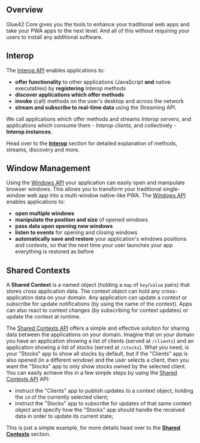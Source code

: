## Overview

Glue42 Core gives you the tools to enhance your traditional web apps and take your PWA apps to the next level. And all of this without requiring your users to install any additional software.

## Interop

The [Interop API](../../../reference/core/latest/interop/index.html) enables applications to:

- **offer functionality** to other applications (JavaScript **and** native executables) by **registering** Interop methods
- **discover applications which offer methods**
- **invoke** (call) methods on the user's desktop and across the network
- **stream and subscribe to real-time data** using the Streaming API.

We call applications which offer methods and streams *Interop servers*, and applications which consume them - *Interop clients*, and collectively - **Interop instances**.

Head over to the [**Interop**](../../../glue42-concepts/data-sharing-between-apps/interop/javascript/index.html) section for detailed explanation of methods, streams, discovery and more.

## Window Management

Using the [Windows API](../../../reference/core/latest/windows/index.html) your application can easily open and manipulate browser windows. This allows you to transform your traditional single-window web app into a multi-window native-like PWA. The [Windows API](../../../reference/core/latest/windows/index.html) enables applications to:
- **open multiple windows**
- **manipulate the position and size** of opened windows
- **pass data upon opening new windows**
- **listen to events** for opening and closing windows
- **automatically save and restore** your application's windows positions and contexts, so that the next time your user launches your app everything is restored as before


## Shared Contexts

A **Shared Context** is a named object (holding a `map` of `key`/`value` pairs) that stores cross application data. The context object can hold any cross-application data on your domain. Any application can update a context or subscribe for update notifications (by using the name of the context). Apps can also react to context changes (by subscribing for context updates) or update the context at runtime.

The [Shared Contexts API](../../../reference/core/latest/shared%20contexts/index.html) offers a simple and effective solution for sharing data between the applications on your domain. Imagine that on your domain you have an application showing a list of clients (served at `/clients`) and an application showing a list of stocks (served at `/stocks`). What you need, is your "Stocks" app to show all stocks by default, but if the "Clients" app is also opened (in a different window) and the user selects a client, then you want the "Stocks" app to only show stocks owned by the selected client. You can easily achieve this in a few simple steps by using the [Shared Contexts API](../../../reference/core/latest/shared%20contexts/index.html) API:

- instruct the "Clients" app to publish updates to a context object, holding the `id` of the currently selected client;
- instruct the "Stocks" app to subscribe for updates of that same context object and specify how the "Stocks" app should handle the received data in order to update its current state;

This is just a simple example, for more details head over to the [**Shared Contexts**](../../../glue42-concepts/data-sharing-between-apps/shared-contexts/javascript/index.html) section.
